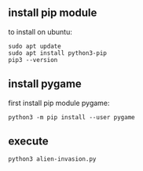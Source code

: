 ## install pip module
to install on ubuntu:

    sudo apt update
    sudo apt install python3-pip
    pip3 --version

## install pygame

first install pip module pygame:

    python3 -m pip install --user pygame

## execute

    python3 alien-invasion.py